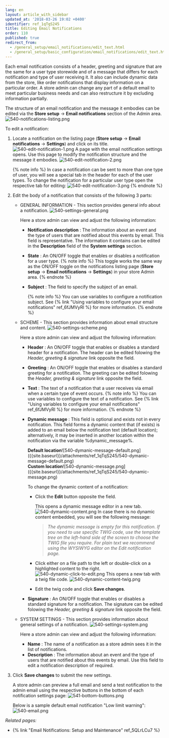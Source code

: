 ```yaml
---
lang: en
layout: article_with_sidebar
updated_at: '2018-03-26 19:02 +0400'
identifier: ref_1qTqS245
title: Editing Email Notifications
order: 110
published: true
redirect_from:
  - /general_setup/email_notifications/edit_text.html
  - /general_setup/basic_configuration/email_notifications/edit_text.html
---
```

Each email notification consists of a header, greeting and signature that are the same for a user type storewide and of a message that differs for each notification and type of user receiving it. It also can include dynamic data from the store, like order notifications that display information on a particular order. A store admin can change any part of a default email to meet particular business needs and can also restructure it by excluding information partially. 

The structure of an email notification and the message it embodies can be edited via the **Store setup** -> **Email notifications** section of the Admin area.
![540-notifications-listing.png]({{site.baseurl}}/attachments/ref_1qTqS245/540-notifications-listing.png)

To edit a notification:

1. Locate a notification on the listing page (**Store setup** -> **Email notifications** -> **Settings**) and click on its title. 
   ![540-edit-notification-1.png]({{site.baseurl}}/attachments/ref_1qTqS245/540-edit-notification-1.png)
   A page with the email notification settings opens. Use this page to modify the notification structure and the message it embodies.
   ![540-edit-notification-2.png]({{site.baseurl}}/attachments/ref_1qTqS245/540-edit-notification-2.png)
   
   {% note info %}
   In case a notification can be sent to more than one type of user, you will see a special tab in the header for each of the user types. To change the notification for a particular user type open the respective tab for editing:
   ![540-edit-notification-3.png]({{site.baseurl}}/attachments/ref_1qTqS245/540-edit-notification-3.png)
   {% endnote %}

2. Edit the body of a notification that consists of the following 3 parts:
   
   * GENERAL INFORMATION - This section provides general info about a notification.
     ![540-settings-general.png]({{site.baseurl}}/attachments/ref_1qTqS245/540-settings-general.png)
     
     Here a store admin can view and adjust the following information:
     * **Notification description** : The information about an event and the type of users that are notified about this events by email. This field is representative. The information it contains can be edited in the **Description** field of the **System settings** section.
     * **State** : An ON/OFF toggle that enables or disables a notification for a user type. 
       {% note info %}
       This toggle works the same way as the ON/OFF toggle on the notifications listing page (**Store setup** -> **Email notifications** -> **Settings**) in your store Admin area.
       {% endnote %}
      * **Subject** : The field to specify the subject of an email. 
        
        {% note info %}
        You can use variables to configure a notification subject. See {% link "Using variables to configure your email  notifications" ref_6fJMVyRl %} for more information.
        {% endnote %}

   * SCHEME - This section provides information about email structure and content.
     ![540-settings-scheme.png]({{site.baseurl}}/attachments/ref_1qTqS245/540-settings-scheme.png)
     
     Here a store admin can view and adjust the following information:
     * **Header** : An ON/OFF toggle that enables or disables a standard header for a notification. The header can be edited folowing the _Header, greeting & signature_ link opposite the field. 
     * **Greeting** : An ON/OFF toggle that enables or disables a standard greeting for a notification. The greeting can be edited folowing the _Header, greeting & signature_ link opposite the field. 
     * **Text** : The text of a notification that a user receives via email when a certain type of event occurs. 
       {% note info %}
        You can use variables to configure the text of a notification. See {% link "Using variables to configure your email  notifications" ref_6fJMVyRl %} for more information.
        {% endnote %}
     * **Dynamic message** : This field is optional and exists not in every notification. This field forms a dynamic content that (if exists) is added to an email below the notification text (default location); alternatively, it may be inserted in another location within the notification via the variable %dynamic_message%. 
         <div class="ui stackable two column grid">
           <div class="column" markdown="span"><b>Default location</b>![540-dymanic-message-default.png]({{site.baseurl}}/attachments/ref_1qTqS245/540-dymanic-message-default.png)</div>
           <div class="column" markdown="span"><b>Custom location</b>![540-dynamic-message.png]({{site.baseurl}}/attachments/ref_1qTqS245/540-dynamic-message.png)</div>
         </div>
       
       To change the dynamic content of a notification:
        * Click the **Edit** button opposite the field.
        
          This opens a dynamic message editor in a new tab. 
          ![540-dymamic-content.png]({{site.baseurl}}/attachments/ref_1qTqS245/540-dymamic-content.png)
          In case there is no dynamic content embedded, you will see the following message: 
          > _The dynamic message is empty for this notification. If you need to use specific TWIG code, use the template tree on the left-hand side of the screen to choose the TWIG file you require. For plain text we recommend using the WYSIWYG editor on the Edit notification page._
          
        *  Click either on a file path to the left or double-click on a highlighted content to the right.
           ![540-dynamic-click-to-edit.png]({{site.baseurl}}/attachments/ref_1qTqS245/540-dynamic-click-to-edit.png)
           This opens a new tab with a twig file code.
           ![540-dynamic-content-twig.png]({{site.baseurl}}/attachments/ref_1qTqS245/540-dynamic-content-twig.png)
         * Edit the twig code and click **Save changes**.
        
       
     * **Signature** : An ON/OFF toggle that enables or disables a standard signature for a notification. The signature can be edited folowing the _Header, greeting & signature_ link opposite the field. 

   * SYSTEM SETTINGS - This section provides information about general settings of a notification.
     ![540-settings-system.png]({{site.baseurl}}/attachments/ref_1qTqS245/540-settings-system.png)
     
     Here a store admin can view and adjust the following information:
     * **Name** : The name of a notification as a store admin sees it in the list of notifications.
     * **Description** : The information about an event and the type of users that are notified about this events by email. Use this field to edit a notification description of required.

3. Click **Save changes** to submit the new settings.

   A store admin can preview a full email and send a test notification to the admin email using the respective buttons in the bottom of each notification settings page:
   ![541-bottom-buttons.png]({{site.baseurl}}/attachments/ref_1qTqS245/541-bottom-buttons.png)
   
   Below is a sample default email notification "Low limit warning":
   ![540-email.png]({{site.baseurl}}/attachments/ref_1qTqS245/540-email.png)



_Related pages:_

   * {% link "Email Notifications: Setup and Maintenance" ref_5QLrLCu7 %}
